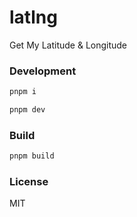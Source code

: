 # latlng

Get My Latitude &amp; Longitude


### Development

```sh
pnpm i
```


```sh
pnpm dev
```


### Build

```sh
pnpm build
```


### License

MIT
